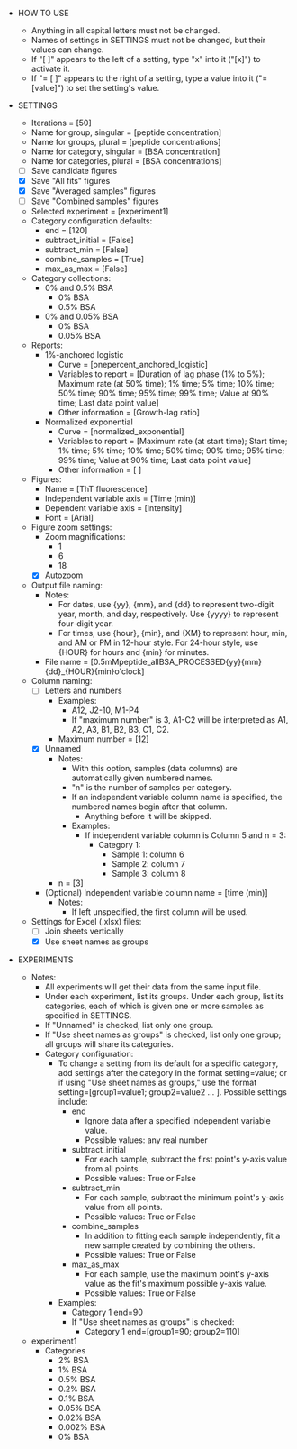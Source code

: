 - HOW TO USE
    - Anything in all capital letters must not be changed.
    - Names of settings in SETTINGS must not be changed, but their values can change.
    - If "[ ]" appears to the left of a setting, type "x" into it ("[x]") to activate it.
    - If "= [ ]" appears to the right of a setting, type a value into it ("= [value]") to set the setting's value.

- SETTINGS
    - Iterations = [50]
    - Name for group, singular = [peptide concentration]
    - Name for groups, plural = [peptide concentrations]
    - Name for category, singular = [BSA concentration]
    - Name for categories, plural = [BSA concentrations]
    - [ ] Save candidate figures
    - [x] Save "All fits" figures
    - [x] Save "Averaged samples" figures
    - [ ] Save "Combined samples" figures
    - Selected experiment = [experiment1]
    - Category configuration defaults:
        - end = [120]
        - subtract_initial = [False]
        - subtract_min = [False]
        - combine_samples = [True]
        - max_as_max = [False]
    - Category collections:
        - 0% and 0.5% BSA
            - 0% BSA
            - 0.5% BSA
        - 0% and 0.05% BSA
            - 0% BSA
            - 0.05% BSA
    - Reports:
        - 1%-anchored logistic
            - Curve = [onepercent_anchored_logistic]
            - Variables to report = [Duration of lag phase (1% to 5%); Maximum rate (at 50% time); 1% time; 5% time; 10% time; 50% time; 90% time; 95% time; 99% time; Value at 90% time; Last data point value]
            - Other information = [Growth-lag ratio]
        - Normalized exponential
            - Curve = [normalized_exponential]
            - Variables to report = [Maximum rate (at start time); Start time; 1% time; 5% time; 10% time; 50% time; 90% time; 95% time; 99% time; Value at 90% time; Last data point value]
            - Other information = [ ]
    - Figures:
        - Name = [ThT fluorescence]
        - Independent variable axis = [Time (min)]
        - Dependent variable axis = [Intensity]
        - Font = [Arial]
    - Figure zoom settings:
        - Zoom magnifications:
            - 1
            - 6
            - 18
        - [x] Autozoom
    - Output file naming:
        - Notes:
            - For dates, use {yy}, {mm}, and {dd} to represent two-digit year, month, and day, respectively. Use {yyyy} to represent four-digit year.
            - For times, use {hour}, {min}, and {XM} to represent hour, min, and AM or PM in 12-hour style. For 24-hour style, use {HOUR} for hours and {min} for minutes.
        - File name = [0.5mMpeptide_allBSA_PROCESSED{yy}{mm}{dd}_{HOUR}{min}o'clock]
    - Column naming:
        - [ ] Letters and numbers
            - Examples:
                - A12, J2-10, M1-P4
                - If "maximum number" is 3, A1-C2 will be interpreted as A1, A2, A3, B1, B2, B3, C1, C2.
            - Maximum number = [12]
        - [x] Unnamed
            - Notes:
                - With this option, samples (data columns) are automatically given numbered names.
                - "n" is the number of samples per category.
                - If an independent variable column name is specified, the numbered names begin after that column.
                    - Anything before it will be skipped.
                - Examples:
                    - If independent variable column is Column 5 and n = 3:
                        - Category 1:
                            - Sample 1: column 6
                            - Sample 2: column 7
                            - Sample 3: column 8
            - n = [3]
        - (Optional) Independent variable column name = [time (min)]
            - Notes:
                - If left unspecified, the first column will be used.
    - Settings for Excel (.xlsx) files:
        - [ ] Join sheets vertically
        - [x] Use sheet names as groups
- EXPERIMENTS
    - Notes:
        - All experiments will get their data from the same input file.
        - Under each experiment, list its groups. Under each group, list its categories, each of which is given one or more samples as specified in SETTINGS.
        - If "Unnamed" is checked, list only one group.
        - If "Use sheet names as groups" is checked, list only one group; all groups will share its categories.
        - Category configuration:
            - To change a setting from its default for a specific category, add settings after the category in the format setting=value; or if using "Use sheet names as groups," use the format setting=[group1=value1; group2=value2 ... ]. Possible settings include:
                - end
                    - Ignore data after a specified independent variable value.
                    - Possible values: any real number
                - subtract_initial
                    - For each sample, subtract the first point's y-axis value from all points.
                    - Possible values: True or False
                - subtract_min
                    - For each sample, subtract the minimum point's y-axis value from all points.
                    - Possible values: True or False
                - combine_samples
                    - In addition to fitting each sample independently, fit a new sample created by combining the others.
                    - Possible values: True or False
                - max_as_max
                    - For each sample, use the maximum point's y-axis value as the fit's maximum possible y-axis value.
                    - Possible values: True or False
            - Examples:
                - Category 1 end=90
                - If "Use sheet names as groups" is checked:
                    - Category 1 end=[group1=90; group2=110]
    - experiment1
        - Categories
            - 2% BSA
            - 1% BSA
            - 0.5% BSA
            - 0.2% BSA
            - 0.1% BSA
            - 0.05% BSA
            - 0.02% BSA
            - 0.002% BSA
            - 0% BSA